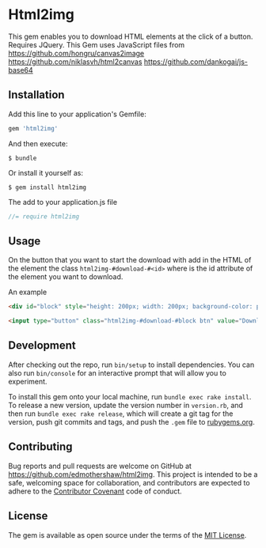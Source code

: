 # Html2img

This gem enables you to download HTML elements at the click of a button. Requires JQuery. This Gem uses JavaScript files from 
https://github.com/hongru/canvas2image
https://github.com/niklasvh/html2canvas
https://github.com/dankogai/js-base64

## Installation

Add this line to your application's Gemfile:

```ruby
gem 'html2img'
```

And then execute:

    $ bundle

Or install it yourself as:

    $ gem install html2img

The add to your application.js file

```javascript
//= require html2img
```


## Usage

On the button that you want to start the download with add in the HTML of the element the class ```html2img-#download-#<id>``` where <id> is the id attribute of the element you want to download.

An example
```html
<div id="block" style="height: 200px; width: 200px; background-color: pink;"></div>

<input type="button" class="html2img-#download-#block btn" value="Download"/>

``` 



## Development

After checking out the repo, run `bin/setup` to install dependencies. You can also run `bin/console` for an interactive prompt that will allow you to experiment.

To install this gem onto your local machine, run `bundle exec rake install`. To release a new version, update the version number in `version.rb`, and then run `bundle exec rake release`, which will create a git tag for the version, push git commits and tags, and push the `.gem` file to [rubygems.org](https://rubygems.org).

## Contributing

Bug reports and pull requests are welcome on GitHub at https://github.com/edmothershaw/html2img. This project is intended to be a safe, welcoming space for collaboration, and contributors are expected to adhere to the [Contributor Covenant](http://contributor-covenant.org) code of conduct.


## License

The gem is available as open source under the terms of the [MIT License](http://opensource.org/licenses/MIT).


